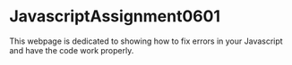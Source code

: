 # JavascriptAssignment0601
 This webpage is dedicated to showing how to fix errors in your Javascript and have the code work properly.
